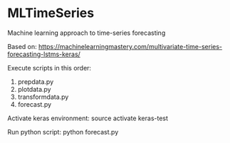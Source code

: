 # MLTimeSeries
Machine learning approach to time-series forecasting

Based on: 
https://machinelearningmastery.com/multivariate-time-series-forecasting-lstms-keras/

Execute scripts in this order:
1) prepdata.py
2) plotdata.py
3) transformdata.py
4) forecast.py

Activate keras environment: source activate keras-test

Run python script: python forecast.py
